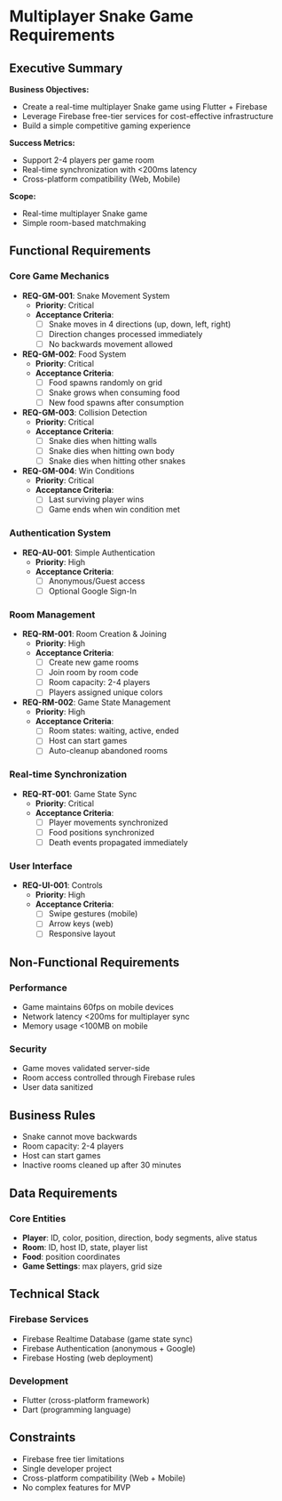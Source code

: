 # Multiplayer Snake Game Requirements

## Executive Summary

**Business Objectives:**
- Create a real-time multiplayer Snake game using Flutter + Firebase
- Leverage Firebase free-tier services for cost-effective infrastructure
- Build a simple competitive gaming experience

**Success Metrics:**
- Support 2-4 players per game room
- Real-time synchronization with <200ms latency
- Cross-platform compatibility (Web, Mobile)

**Scope:**
- Real-time multiplayer Snake game
- Simple room-based matchmaking

## Functional Requirements

### Core Game Mechanics
- **REQ-GM-001**: Snake Movement System
  - **Priority**: Critical
  - **Acceptance Criteria**:
    - [ ] Snake moves in 4 directions (up, down, left, right)
    - [ ] Direction changes processed immediately
    - [ ] No backwards movement allowed

- **REQ-GM-002**: Food System
  - **Priority**: Critical
  - **Acceptance Criteria**:
    - [ ] Food spawns randomly on grid
    - [ ] Snake grows when consuming food
    - [ ] New food spawns after consumption

- **REQ-GM-003**: Collision Detection
  - **Priority**: Critical
  - **Acceptance Criteria**:
    - [ ] Snake dies when hitting walls
    - [ ] Snake dies when hitting own body
    - [ ] Snake dies when hitting other snakes

- **REQ-GM-004**: Win Conditions
  - **Priority**: Critical
  - **Acceptance Criteria**:
    - [ ] Last surviving player wins
    - [ ] Game ends when win condition met

### Authentication System
- **REQ-AU-001**: Simple Authentication
  - **Priority**: High
  - **Acceptance Criteria**:
    - [ ] Anonymous/Guest access
    - [ ] Optional Google Sign-In

### Room Management
- **REQ-RM-001**: Room Creation & Joining
  - **Priority**: High
  - **Acceptance Criteria**:
    - [ ] Create new game rooms
    - [ ] Join room by room code
    - [ ] Room capacity: 2-4 players
    - [ ] Players assigned unique colors

- **REQ-RM-002**: Game State Management
  - **Priority**: High
  - **Acceptance Criteria**:
    - [ ] Room states: waiting, active, ended
    - [ ] Host can start games
    - [ ] Auto-cleanup abandoned rooms

### Real-time Synchronization
- **REQ-RT-001**: Game State Sync
  - **Priority**: Critical
  - **Acceptance Criteria**:
    - [ ] Player movements synchronized
    - [ ] Food positions synchronized
    - [ ] Death events propagated immediately

### User Interface
- **REQ-UI-001**: Controls
  - **Priority**: High
  - **Acceptance Criteria**:
    - [ ] Swipe gestures (mobile)
    - [ ] Arrow keys (web)
    - [ ] Responsive layout

## Non-Functional Requirements

### Performance
- Game maintains 60fps on mobile devices
- Network latency <200ms for multiplayer sync
- Memory usage <100MB on mobile

### Security
- Game moves validated server-side
- Room access controlled through Firebase rules
- User data sanitized

## Business Rules

- Snake cannot move backwards
- Room capacity: 2-4 players
- Host can start games
- Inactive rooms cleaned up after 30 minutes

## Data Requirements

### Core Entities
- **Player**: ID, color, position, direction, body segments, alive status
- **Room**: ID, host ID, state, player list
- **Food**: position coordinates
- **Game Settings**: max players, grid size

## Technical Stack

### Firebase Services
- Firebase Realtime Database (game state sync)
- Firebase Authentication (anonymous + Google)
- Firebase Hosting (web deployment)

### Development
- Flutter (cross-platform framework)
- Dart (programming language)

## Constraints

- Firebase free tier limitations
- Single developer project
- Cross-platform compatibility (Web + Mobile)
- No complex features for MVP
